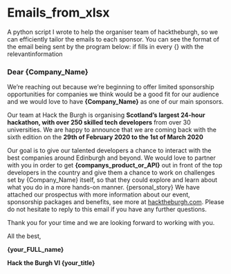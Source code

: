 # Emails_from_xlsx
 A python script I wrote to help the organiser team of hacktheburgh, so we can efficiently tailor the emails to each sponsor. You can see the format of the email being sent by the program below: if fills in every {} with the relevantinformation
 
### Dear {Company_Name}

 We’re reaching out because we’re beginning to offer limited sponsorship opportunities for companies we think would be a good fit for our audience and we would love to have **{Company_Name}** as one of our main sponsors.

 Our team at Hack the Burgh is organising **Scotland’s largest 24-hour hackathon, with over 250 skilled tech developers** from over 30 universities. We are happy to announce that we are coming back with the sixth edition on the **29th of February 2020 to the 1st of March 2020**

Our goal is to give our talented developers a chance to interact with the best companies around Edinburgh and beyond. We would love to partner with you in order to get **{companys_product_or_API}** out in front of the top developers in the country and give them a chance to work on challenges set by {Company_Name} itself, so that they could explore and learn about what you do in a more hands-on manner.
    {personal_story}
 We have attached our prospectus with more information about our event, sponsorship packages and benefits, see more at [hacktheburgh.com](www.hacktheburgh.com). Please do not hesitate to reply to this email if you have any further questions.

 Thank you for your time and we are looking forward to working with you.

 All the best,

 **{your_FULL_name}**
 
 **Hack the Burgh VI {your_title}**

